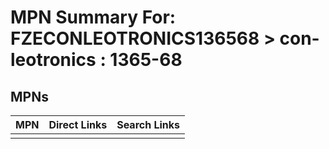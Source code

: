 



# MPN Summary For: FZECONLEOTRONICS136568 > con-leotronics : 1365-68

## MPNs
  

|MPN|Direct Links|Search Links|
| :--- | :--- | :--- |
||||

